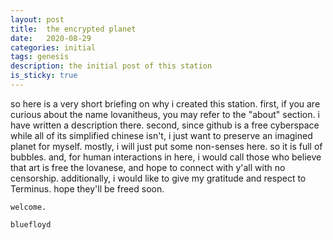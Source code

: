 ```yaml
---
layout: post
title:  the encrypted planet
date:   2020-08-29
categories: initial
tags: genesis
description: the initial post of this station
is_sticky: true
---
```


 
  so here is a very short briefing on why i created this station. 
  first, if you are curious about the name lovanitheus, 
you may refer to the "about" section. 
i have written a description there. second, 
since github is a free cyberspace while all of its simplified chinese isn't, 
i just want to preserve an imagined planet for myself. 
mostly, i will just put some non-senses here. 
so it is full of bubbles. 
and, for human interactions in here,
i would call those who believe that art is free the lovanese, 
and hope to connect with y'all with no censorship. 
additionally, i would like to give my gratitude and respect to Terminus. 
hope they'll be freed soon.


    welcome.
    
    bluefloyd
